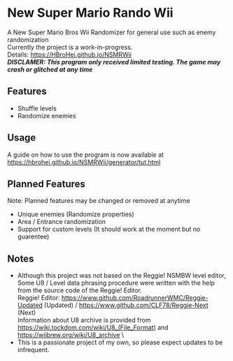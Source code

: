 # New Super Mario Rando Wii
 A New Super Mario Bros Wii Randomizer for general use such as enemy randomization\
 Currently the project is a work-in-progress. \
 Details: https://HBroHei.github.io/NSMRWii \
***DISCLAMER: This program only received limited testing. The game may crash or glitched at any time***

## Features
- Shuffle levels
- Randomize enemies

## Usage
 A guide on how to use the program is now available at https://hbrohei.github.io/NSMRWii/generator/tut.html
 
## Planned Features
Note: Planned features may be changed or removed at anytime
- Unique enemies (Randomize properties)
- Area / Entrance randomization
- Support for custom levels (It should work at the moment but no guarentee)

## Notes
 - Although this project was not based on the Reggie! NSMBW level editor,
 Some U8 / Level data phrasing procedure were written with the help from the source code of the Reggie! Editor. \
Reggie! Editor: https://www.github.com/RoadrunnerWMC/Reggie-Updated (Updated) / https://www.github.com/CLF78/Reggie-Next (Next) \
Information about U8 archive is provided from https://wiki.tockdom.com/wiki/U8_(File_Format) and https://wiibrew.org/wiki/U8_archive \
 - This is a passionate project of my own, so please expect updates to be infrequent.
